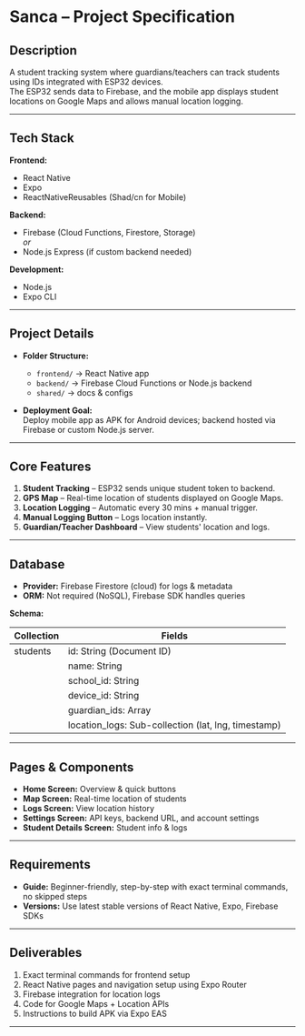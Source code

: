 # Sanca – Project Specification

## Description
A student tracking system where guardians/teachers can track students using IDs integrated with ESP32 devices.  
The ESP32 sends data to Firebase, and the mobile app displays student locations on Google Maps and allows manual location logging.

---

## Tech Stack
**Frontend:**
- React Native
- Expo
- ReactNativeReusables (Shad/cn for Mobile)

**Backend:**
- Firebase (Cloud Functions, Firestore, Storage)  
  *or*  
- Node.js Express (if custom backend needed)

**Development:**
- Node.js
- Expo CLI

---

## Project Details
- **Folder Structure:**  
  - `frontend/` → React Native app  
  - `backend/` → Firebase Cloud Functions or Node.js backend  
  - `shared/` → docs & configs  

- **Deployment Goal:**  
  Deploy mobile app as APK for Android devices; backend hosted via Firebase or custom Node.js server.

---

## Core Features
1. **Student Tracking** – ESP32 sends unique student token to backend.  
2. **GPS Map** – Real-time location of students displayed on Google Maps.  
3. **Location Logging** – Automatic every 30 mins + manual trigger.  
4. **Manual Logging Button** – Logs location instantly.  
5. **Guardian/Teacher Dashboard** – View students' location and logs.

---

## Database
- **Provider:** Firebase Firestore (cloud) for logs & metadata  
- **ORM:** Not required (NoSQL), Firebase SDK handles queries  

**Schema:**  

| Collection      | Fields                                                  |
|------------------|--------------------------------------------------------|
| students         | id: String (Document ID)                               |
|                  | name: String                                           |
|                  | school_id: String                                      |
|                  | device_id: String                                      |
|                  | guardian_ids: Array                                    |
|                  | location_logs: Sub-collection (lat, lng, timestamp)    |

---

## Pages & Components
- **Home Screen:** Overview & quick buttons  
- **Map Screen:** Real-time location of students  
- **Logs Screen:** View location history  
- **Settings Screen:** API keys, backend URL, and account settings  
- **Student Details Screen:** Student info & logs  

---

## Requirements
- **Guide:** Beginner-friendly, step-by-step with exact terminal commands, no skipped steps  
- **Versions:** Use latest stable versions of React Native, Expo, Firebase SDKs  

---

## Deliverables
1. Exact terminal commands for frontend setup  
2. React Native pages and navigation setup using Expo Router  
3. Firebase integration for location logs  
4. Code for Google Maps + Location APIs  
5. Instructions to build APK via Expo EAS  

---
